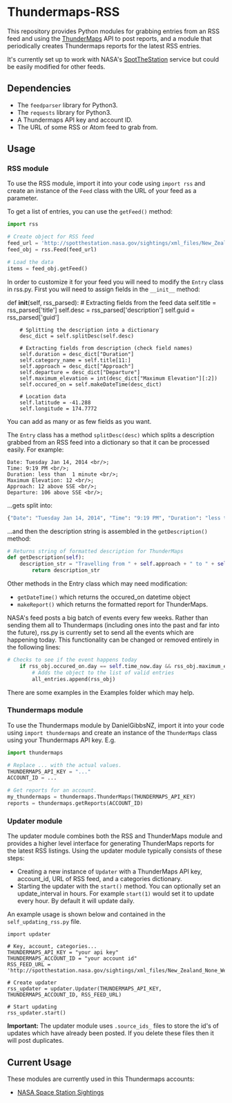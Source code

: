 Thundermaps-RSS
===================

This repository provides Python modules for grabbing entries from an RSS feed and using the [ThunderMaps](http://thundermaps.com/) API to post reports, and a module that periodically creates Thundermaps reports for the latest RSS entries.

It's currently set up to work with NASA's [SpotTheStation](http://spotthestation.nasa.gov/sightings/xml_files/New_Zealand_None_Wellington.xml) service but could be easily modified for other feeds.

Dependencies
------------

* The `feedparser` library for Python3.
* The `requests` library for Python3.
* A Thundermaps API key and account ID.
* The URL of some RSS or Atom feed to grab from.

Usage
-----

### RSS module

To use the RSS module, import it into your code using `import rss` and create an instance of the `Feed` class with the URL of your feed as a parameter.

To get a list of entries, you can use the `getFeed()` method:

```python
import rss

# Create object for RSS feed
feed_url = 'http://spotthestation.nasa.gov/sightings/xml_files/New_Zealand_None_Wellington.xml'
feed_obj = rss.Feed(feed_url)

# Load the data
items = feed_obj.getFeed()
```
In order to customize it for your feed you will need to modify the `Entry` class in rss.py. First you will need to assign fields in the `__init__` method:

def __init__(self, rss_parsed):
        # Extracting fields from the feed data
        self.title = rss_parsed['title']
        self.desc = rss_parsed['description']
        self.guid = rss_parsed['guid']

        # Splitting the description into a dictionary
        desc_dict = self.splitDesc(self.desc)

        # Extracting fields from description (check field names)
        self.duration = desc_dict["Duration"]
        self.category_name = self.title[11:]
        self.approach = desc_dict["Approach"]
        self.departure = desc_dict["Departure"]
        self.maximum_elevation = int(desc_dict["Maximum Elevation"][:2])
        self.occured_on = self.makeDateTime(desc_dict)

        # Location data
        self.latitude = -41.288
        self.longitude = 174.7772

You can add as many or as few fields as you want. 

The `Entry` class has a method `splitDesc(desc)` which splits a description grabbed from an RSS feed into a dictionary so that it can be processed easily. For example:

```
Date: Tuesday Jan 14, 2014 <br/>;
Time: 9:19 PM <br/>;
Duration: less than  1 minute <br/>;
Maximum Elevation: 12 <br/>;
Approach: 12 above SSE <br/>;
Departure: 106 above SSE <br/>;
```

...gets split into:

```python
{"Date": "Tuesday Jan 14, 2014", "Time": "9:19 PM", "Duration": "less than 1 minute", "Maximum Elevation": "12", "Approach": "12 above SSE", "Departure": "106 above SSE"}
```

...and then the description string is assembled in the `getDescription()` method:

```python
# Returns string of formatted description for ThunderMaps
def getDescription(self):
	description_str = "Travelling from " + self.approach + " to " + self.departure + " for " + self.duration + "."
        return description_str
```

Other methods in the Entry class which may need modification:

* `getDateTime()` which returns the occured_on datetime object
* `makeReport()` which returns the formatted report for ThunderMaps.

NASA's feed posts a big batch of events every few weeks. Rather than sending them all to Thundermaps (including ones into the past and far into the future), rss.py is currently set to send all the events which are happening today. This functionality can be changed or removed entirely in the following lines:

```python
# Checks to see if the event happens today
    if rss_obj.occured_on.day == self.time_now.day && rss_obj.maximum_elevation > 40:
        # Adds the object to the list of valid entries
        all_entries.append(rss_obj)
```

There are some examples in the Examples folder which may help.

### Thundermaps module

To use the Thundermaps module by DanielGibbsNZ, import it into your code using `import thundermaps` and create an instance of the `ThunderMaps` class using your Thundermaps API key. E.g.

```python
import thundermaps

# Replace ... with the actual values.
THUNDERMAPS_API_KEY = "..."
ACCOUNT_ID = ...

# Get reports for an account.
my_thundermaps = thundermaps.ThunderMaps(THUNDERMAPS_API_KEY)
reports = thundermaps.getReports(ACCOUNT_ID)
```

### Updater module
The updater module combines both the RSS and ThunderMaps module and provides a higher level interface for generating ThunderMaps reports for the latest RSS listings. Using the updater module typically consists of these steps:

* Creating a new instance of `Updater` with a ThunderMaps API key, account_id, URL of RSS feed, and a categories dictionary.
* Starting the updater with the `start()` method. You can optionally set an update_interval in hours. For example `start(1)` would set it to update every hour. By default it will update daily.

An example usage is shown below and contained in the `self_updating_rss.py` file.

```
import updater

# Key, account, categories...
THUNDERMAPS_API_KEY = "your api key"
THUNDERMAPS_ACCOUNT_ID = "your account id"
RSS_FEED_URL = 'http://spotthestation.nasa.gov/sightings/xml_files/New_Zealand_None_Wellington.xml'

# Create updater
rss_updater = updater.Updater(THUNDERMAPS_API_KEY, THUNDERMAPS_ACCOUNT_ID, RSS_FEED_URL)

# Start updating
rss_updater.start()
```

**Important:** The updater module uses `.source_ids_` files to store the id's of updates which have already been posted. If you delete these files then it will post duplicates.


## Current Usage

These modules are currently used in this Thundermaps accounts:

* [NASA Space Station Sightings](http://www.thundermaps.com/accounts/gdfgsdfg)
